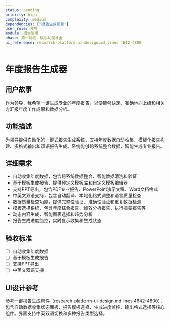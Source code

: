 ```yaml
---
status: pending
priority: high
complexity: medium
dependencies: ["报告生成引擎"]
user_role: 领导
module: 报告管理
phase: 第一阶段：核心功能补全
ui_reference: research-platform-ui-design.md lines 4642-4800
---
```


# 年度报告生成器

## 用户故事
作为领导，我希望一键生成专业的年度报告，以便能够快速、准确地向上级和相关方汇报年度工作成果和数据分析。

## 功能描述
为领导提供自动化的一键式报告生成系统，支持年度数据自动收集、模板化报告构建、多格式输出和双语报告生成。系统能够跨系统整合数据，智能生成专业报告。

## 详细需求
- 自动收集年度数据，包含跨系统数据整合、智能数据清洗和验证
- 基于模板生成报告，提供预定义模板库和自定义模板编辑器
- 支持PPT导出，包含PDF专业报告、PowerPoint演示文稿、Word文档格式
- 中英文双语支持，包含自动翻译、本地化格式调整和语言质量检查
- 数据质量检查功能，提供完整性验证、准确性验证和重复数据检测
- 模板选择系统，包含年度综合报告、绩效分析报告、执行摘要报告等
- 动态内容生成，智能图表选择和趋势分析
- 报告生成进度监控，实时显示收集和生成状态

## 验收标准
- [ ] 自动收集年度数据
- [ ] 基于模板生成报告
- [ ] 支持PPT导出
- [ ] 中英文双语支持

## UI设计参考
参考一键报告生成套件（research-platform-ui-design.md lines 4642-4800），包含自动数据收集状态面板、报告模板选择、生成进度监控、输出格式选择等核心组件。界面支持中英双语切换和多种报告类型选择。